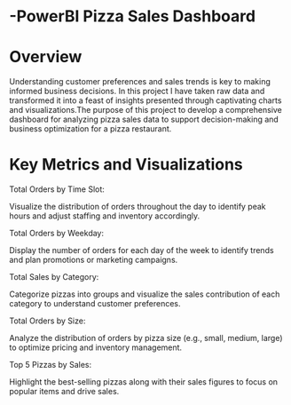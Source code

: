 # -PowerBI Pizza Sales Dashboard

# Overview
  

Understanding customer preferences and sales trends is key to making informed business decisions. In this project I have taken raw data and transformed it into a feast of insights presented through captivating charts and visualizations.The purpose of this project  to develop a comprehensive dashboard for analyzing pizza sales data to support decision-making and business optimization for a pizza restaurant. 

 # Key Metrics and Visualizations

  Total Orders by Time Slot:

Visualize the distribution of orders throughout the day to identify peak hours and adjust staffing and inventory accordingly.

 Total Orders by Weekday:

Display the number of orders for each day of the week to identify trends and plan promotions or marketing campaigns.

Total Sales by Category:

Categorize pizzas into groups  and visualize the sales contribution of each category to understand customer preferences.

Total Orders by Size:

Analyze the distribution of orders by pizza size (e.g., small, medium, large) to optimize pricing and inventory management.

 Top 5 Pizzas by Sales:

Highlight the best-selling pizzas along with their sales figures to focus on popular items and drive sales.

